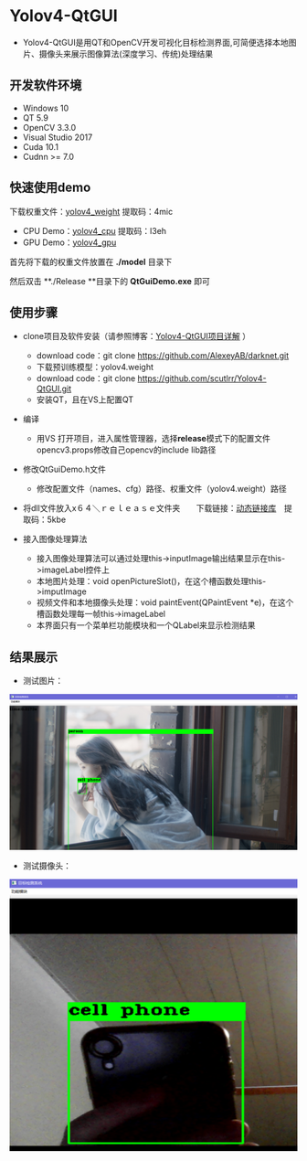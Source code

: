 # Yolov4-QtGUI

- Yolov4-QtGUI是用QT和OpenCV开发可视化目标检测界面,可简便选择本地图片、摄像头来展示图像算法(深度学习、传统)处理结果
## 开发软件环境
- Windows 10
- QT 5.9
- OpenCV 3.3.0
- Visual Studio 2017
- Cuda 10.1
- Cudnn >= 7.0
## 快速使用demo

下载权重文件：[yolov4_weight](https://pan.baidu.com/s/16js1bfzKFiQ6mJ7NiP_DtA)  提取码：4mic

- CPU Demo：[yolov4_cpu](https://pan.baidu.com/s/1uacNNl6ZL2M3s0GVfkTdVA)    提取码：l3eh
- GPU Demo：[yolov4_gpu]()

首先将下载的权重文件放置在  **./model**  目录下

然后双击  **./Release **目录下的 **QtGuiDemo.exe**  即可
## 使用步骤
- clone项目及软件安装（请参照博客：[Yolov4-QtGUI项目详解](https://blog.csdn.net/weixin_42448226/article/details/105752224) ）
  - download code：git clone https://github.com/AlexeyAB/darknet.git
  - 下载预训练模型：yolov4.weight
  - download code：git clone https://github.com/scutlrr/Yolov4-QtGUI.git
  - 安装QT，且在VS上配置QT
- 编译
  - 用VS 打开项目，进入属性管理器，选择**release**模式下的配置文件opencv3.props修改自己opencv的include lib路径
- 修改QtGuiDemo.h文件
  - 修改配置文件（names、cfg）路径、权重文件（yolov4.weight）路径
- 将dll文件放入x６４＼ｒｅｌｅａｓｅ文件夹　　下载链接：[动态链接库](https://pan.baidu.com/s/1f1dcjKtNjvJGhGDZrOJ-Dg%C2%A0)　提取码：5kbe

- 接入图像处理算法
  - 接入图像处理算法可以通过处理this->inputImage输出结果显示在this->imageLabel控件上
  - 本地图片处理：void openPictureSlot()，在这个槽函数处理this->imputImage
  - 视频文件和本地摄像头处理：void paintEvent(QPaintEvent *e)，在这个槽函数处理每一帧this->imageLabel
  - 本界面只有一个菜单栏功能模块和一个QLabel来显示检测结果

## 结果展示

- 测试图片：

![单张图片](assets/测试图片.png)

- 测试摄像头：

![打开摄像头](assets/测试摄像头.png)
